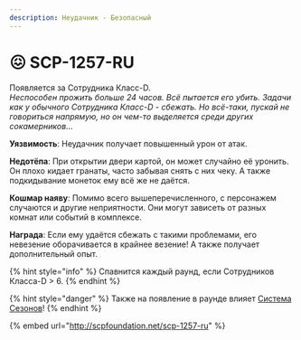 ```yaml
---
description: Неудачник - Безопасный
---
```


# 😖 SCP-1257-RU

Появляется за Сотрудника Класс-D.\
_Неспособен прожить больше 24 часов. Всё пытается его убить. Задачи как у обычного Сотрудника Класс-D - сбежать. Но всё-таки, пускай не говориться напрямую, но он чем-то выделяется среди других сокамерников..._

**Уязвимость**: Неудачник получает повышенный урон от атак.

**Недотёпа**: При открытии двери картой, он может случайно её уронить. Он плохо кидает гранаты, часто забывая снять с них чеку. А также подкидывание монеток ему всё же не даётся.

**Кошмар наяву**: Помимо всего вышеперечисленного, с персонажем случаются и другие неприятности. Они могут зависеть от разных комнат или событий в комплексе.

**Награда**: Если ему удаётся сбежать с такими проблемами, его невезение оборачивается в крайнее везение! А также получает дополнительный опыт.

{% hint style="info" %}
Спавнится каждый раунд, если Сотрудников Класса-D > 6.
{% endhint %}

{% hint style="danger" %}
Также на появление в раунде влияет [Система Сезонов](../../server-systems/seasons-system.md)!
{% endhint %}

{% embed url="http://scpfoundation.net/scp-1257-ru" %}
